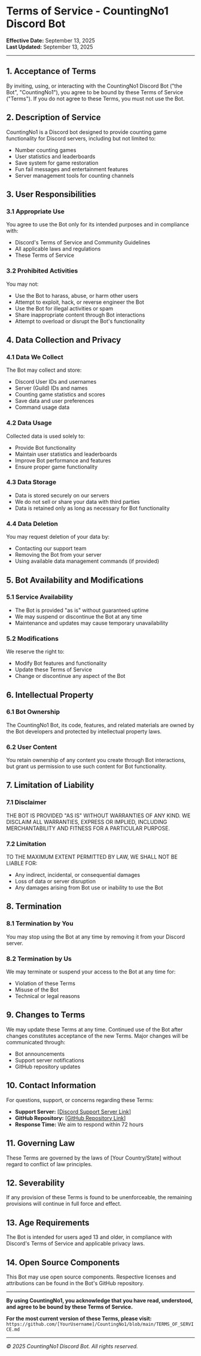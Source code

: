 # Terms of Service - CountingNo1 Discord Bot

**Effective Date:** September 13, 2025  
**Last Updated:** September 13, 2025

---

## 1. Acceptance of Terms

By inviting, using, or interacting with the CountingNo1 Discord Bot ("the Bot", "CountingNo1"), you agree to be bound by these Terms of Service ("Terms"). If you do not agree to these Terms, you must not use the Bot.

## 2. Description of Service

CountingNo1 is a Discord bot designed to provide counting game functionality for Discord servers, including but not limited to:
- Number counting games
- User statistics and leaderboards  
- Save system for game restoration
- Fun fail messages and entertainment features
- Server management tools for counting channels

## 3. User Responsibilities

### 3.1 Appropriate Use
You agree to use the Bot only for its intended purposes and in compliance with:
- Discord's Terms of Service and Community Guidelines
- All applicable laws and regulations
- These Terms of Service

### 3.2 Prohibited Activities
You may not:
- Use the Bot to harass, abuse, or harm other users
- Attempt to exploit, hack, or reverse engineer the Bot
- Use the Bot for illegal activities or spam
- Share inappropriate content through Bot interactions
- Attempt to overload or disrupt the Bot's functionality

## 4. Data Collection and Privacy

### 4.1 Data We Collect
The Bot may collect and store:
- Discord User IDs and usernames
- Server (Guild) IDs and names
- Counting game statistics and scores
- Save data and user preferences
- Command usage data

### 4.2 Data Usage
Collected data is used solely to:
- Provide Bot functionality
- Maintain user statistics and leaderboards
- Improve Bot performance and features
- Ensure proper game functionality

### 4.3 Data Storage
- Data is stored securely on our servers
- We do not sell or share your data with third parties
- Data is retained only as long as necessary for Bot functionality

### 4.4 Data Deletion
You may request deletion of your data by:
- Contacting our support team
- Removing the Bot from your server
- Using available data management commands (if provided)

## 5. Bot Availability and Modifications

### 5.1 Service Availability
- The Bot is provided "as is" without guaranteed uptime
- We may suspend or discontinue the Bot at any time
- Maintenance and updates may cause temporary unavailability

### 5.2 Modifications
We reserve the right to:
- Modify Bot features and functionality
- Update these Terms of Service
- Change or discontinue any aspect of the Bot

## 6. Intellectual Property

### 6.1 Bot Ownership
The CountingNo1 Bot, its code, features, and related materials are owned by the Bot developers and protected by intellectual property laws.

### 6.2 User Content
You retain ownership of any content you create through Bot interactions, but grant us permission to use such content for Bot functionality.

## 7. Limitation of Liability

### 7.1 Disclaimer
THE BOT IS PROVIDED "AS IS" WITHOUT WARRANTIES OF ANY KIND. WE DISCLAIM ALL WARRANTIES, EXPRESS OR IMPLIED, INCLUDING MERCHANTABILITY AND FITNESS FOR A PARTICULAR PURPOSE.

### 7.2 Limitation
TO THE MAXIMUM EXTENT PERMITTED BY LAW, WE SHALL NOT BE LIABLE FOR:
- Any indirect, incidental, or consequential damages
- Loss of data or server disruption
- Any damages arising from Bot use or inability to use the Bot

## 8. Termination

### 8.1 Termination by You
You may stop using the Bot at any time by removing it from your Discord server.

### 8.2 Termination by Us
We may terminate or suspend your access to the Bot at any time for:
- Violation of these Terms
- Misuse of the Bot
- Technical or legal reasons

## 9. Changes to Terms

We may update these Terms at any time. Continued use of the Bot after changes constitutes acceptance of the new Terms. Major changes will be communicated through:
- Bot announcements
- Support server notifications
- GitHub repository updates

## 10. Contact Information

For questions, support, or concerns regarding these Terms:

- **Support Server:** [[Discord Support Server Link]](https://discord.gg/CfMapWJaCj)
- **GitHub Repository:** [[GitHub Repository Link](https://github.com/Marvin4200/PureCount)]
- **Response Time:** We aim to respond within 72 hours

## 11. Governing Law

These Terms are governed by the laws of [Your Country/State] without regard to conflict of law principles.

## 12. Severability

If any provision of these Terms is found to be unenforceable, the remaining provisions will continue in full force and effect.

## 13. Age Requirements

The Bot is intended for users aged 13 and older, in compliance with Discord's Terms of Service and applicable privacy laws.

## 14. Open Source Components

This Bot may use open source components. Respective licenses and attributions can be found in the Bot's GitHub repository.

---

**By using CountingNo1, you acknowledge that you have read, understood, and agree to be bound by these Terms of Service.**

**For the most current version of these Terms, please visit:** `https://github.com/[YourUsername]/CountingNo1/blob/main/TERMS_OF_SERVICE.md`

---


*© 2025 CountingNo1 Discord Bot. All rights reserved.*
